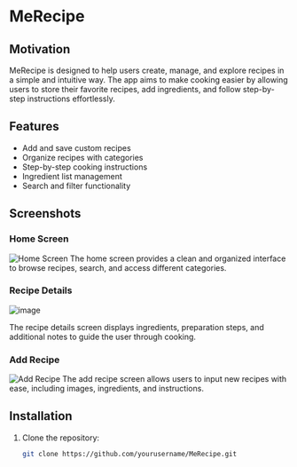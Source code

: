 # MeRecipe

## Motivation
MeRecipe is designed to help users create, manage, and explore recipes in a simple and intuitive way. The app aims to make cooking easier by allowing users to store their favorite recipes, add ingredients, and follow step-by-step instructions effortlessly.

## Features
- Add and save custom recipes
- Organize recipes with categories
- Step-by-step cooking instructions
- Ingredient list management
- Search and filter functionality

## Screenshots

### Home Screen
![Home Screen](s1.png)
The home screen provides a clean and organized interface to browse recipes, search, and access different categories.

### Recipe Details
![image](https://github.com/user-attachments/assets/cfed84d9-e2bd-4c17-9969-35bca5cb16ea)

The recipe details screen displays ingredients, preparation steps, and additional notes to guide the user through cooking.

### Add Recipe
![Add Recipe](s3.png)
The add recipe screen allows users to input new recipes with ease, including images, ingredients, and instructions.

## Installation
1. Clone the repository:
   ```sh
   git clone https://github.com/yourusername/MeRecipe.git
